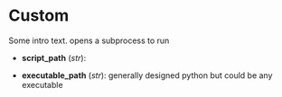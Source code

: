 # Custom

Some intro text. opens a subprocess to run 

- **script_path** (*str*):

- **executable_path** (*str*): generally designed python but could be any executable